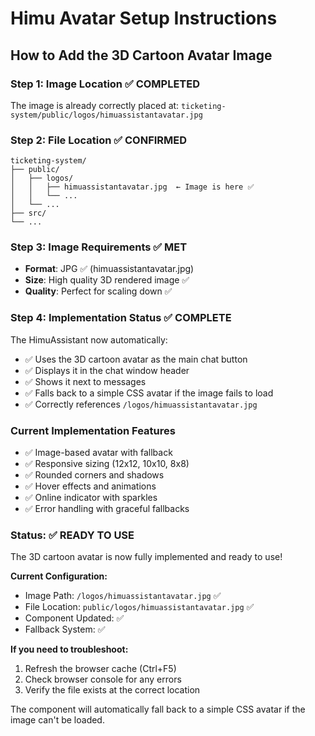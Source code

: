 # Himu Avatar Setup Instructions

## How to Add the 3D Cartoon Avatar Image

### Step 1: Image Location ✅ COMPLETED
The image is already correctly placed at:
`ticketing-system/public/logos/himuassistantavatar.jpg`

### Step 2: File Location ✅ CONFIRMED
```
ticketing-system/
├── public/
│   ├── logos/
│   │   ├── himuassistantavatar.jpg  ← Image is here ✅
│   │   └── ...
│   └── ...
├── src/
└── ...
```

### Step 3: Image Requirements ✅ MET
- **Format**: JPG ✅ (himuassistantavatar.jpg)
- **Size**: High quality 3D rendered image ✅
- **Quality**: Perfect for scaling down ✅

### Step 4: Implementation Status ✅ COMPLETE
The HimuAssistant now automatically:
- ✅ Uses the 3D cartoon avatar as the main chat button
- ✅ Displays it in the chat window header
- ✅ Shows it next to messages
- ✅ Falls back to a simple CSS avatar if the image fails to load
- ✅ Correctly references `/logos/himuassistantavatar.jpg`

### Current Implementation Features
- ✅ Image-based avatar with fallback
- ✅ Responsive sizing (12x12, 10x10, 8x8)
- ✅ Rounded corners and shadows
- ✅ Hover effects and animations
- ✅ Online indicator with sparkles
- ✅ Error handling with graceful fallbacks

### Status: ✅ READY TO USE
The 3D cartoon avatar is now fully implemented and ready to use!

**Current Configuration:**
- Image Path: `/logos/himuassistantavatar.jpg` ✅
- File Location: `public/logos/himuassistantavatar.jpg` ✅
- Component Updated: ✅
- Fallback System: ✅

**If you need to troubleshoot:**
1. Refresh the browser cache (Ctrl+F5)
2. Check browser console for any errors
3. Verify the file exists at the correct location

The component will automatically fall back to a simple CSS avatar if the image can't be loaded.
